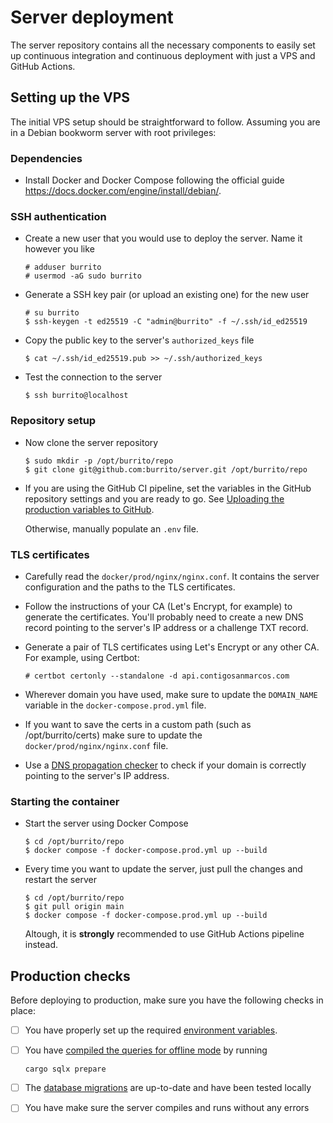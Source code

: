 <!-- markdownlint-disable MD033 MD045 MD014 -->

# Server deployment

The server repository contains all the necessary components to easily set up
continuous integration and continuous deployment with just a VPS and GitHub
Actions.

## Setting up the VPS

The initial VPS setup should be straightforward to follow.
Assuming you are in a Debian bookworm server with root privileges:

### Dependencies

- Install Docker and Docker Compose following the official guide <https://docs.docker.com/engine/install/debian/>.

### SSH authentication

- Create a new user that you would use to deploy the server. Name it however you like

  ```console
  # adduser burrito
  # usermod -aG sudo burrito
  ```

- Generate a SSH key pair (or upload an existing one) for the new user

  ```console
  # su burrito
  $ ssh-keygen -t ed25519 -C "admin@burrito" -f ~/.ssh/id_ed25519
  ```

- Copy the public key to the server's `authorized_keys` file

  ```console
  $ cat ~/.ssh/id_ed25519.pub >> ~/.ssh/authorized_keys
  ```

- Test the connection to the server

  ```console
  $ ssh burrito@localhost
  ```

### Repository setup

- Now clone the server repository

  ```console
  $ sudo mkdir -p /opt/burrito/repo
  $ git clone git@github.com:burrito/server.git /opt/burrito/repo
  ```

- If you are using the GitHub CI pipeline, set the variables in the GitHub
  repository settings and you are ready to go. See
  [Uploading the production variables to GitHub](./env_vars.md#uploading-the-production-variables-to-github).

  Otherwise, manually populate an `.env` file.

### TLS certificates

- Carefully read the `docker/prod/nginx/nginx.conf`. It contains the server
  configuration and the paths to the TLS certificates.

- Follow the instructions of your CA (Let's Encrypt, for example) to generate
  the certificates. You'll probably need to create a new DNS record pointing to
  the server's IP address or a challenge TXT record.

- Generate a pair of TLS certificates using Let's Encrypt or any other CA.
  For example, using Certbot:

  ```console
  # certbot certonly --standalone -d api.contigosanmarcos.com
  ```

- Wherever domain you have used, make sure to update the `DOMAIN_NAME`
  variable in the `docker-compose.prod.yml` file.

- If you want to save the certs in a custom path (such as /opt/burrito/certs)
  make sure to update the `docker/prod/nginx/nginx.conf` file.

- Use a [DNS propagation checker](https://www.whatsmydns.net/) to check if
  your domain is correctly pointing to the server's IP address.

### Starting the container

- Start the server using Docker Compose

  ```console
  $ cd /opt/burrito/repo
  $ docker compose -f docker-compose.prod.yml up --build
  ```

- Every time you want to update the server, just pull the changes and restart
  the server

  ```console
  $ cd /opt/burrito/repo
  $ git pull origin main
  $ docker compose -f docker-compose.prod.yml up --build
  ```

  Altough, it is **strongly** recommended to use GitHub Actions pipeline instead.

## Production checks

Before deploying to production, make sure you have the following checks in place:

- [ ] You have properly set up the required [environment variables](./env_vars.md).
- [ ] You have [compiled the queries for offline mode](./database_management.md#compiling-the-queries-for-offline-mode) by running

  ```console
  cargo sqlx prepare
  ```

- [ ] The [database migrations](./database_management.md#creating-database-migrations)
  are up-to-date and have been tested locally
- [ ] You have make sure the server compiles and runs without any errors
